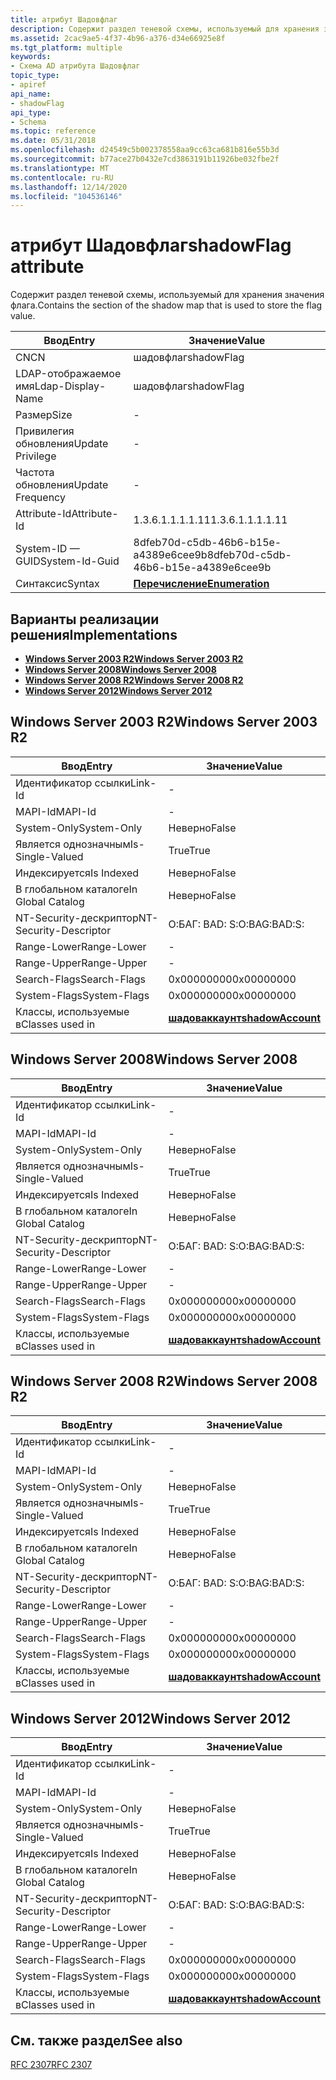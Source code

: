 ```yaml
---
title: атрибут Шадовфлаг
description: Содержит раздел теневой схемы, используемый для хранения значения флага.
ms.assetid: 2cac9ae5-4f37-4b96-a376-d34e66925e8f
ms.tgt_platform: multiple
keywords:
- Схема AD атрибута Шадовфлаг
topic_type:
- apiref
api_name:
- shadowFlag
api_type:
- Schema
ms.topic: reference
ms.date: 05/31/2018
ms.openlocfilehash: d24549c5b002378558aa9cc63ca681b816e55b3d
ms.sourcegitcommit: b77ace27b0432e7cd3863191b11926be032fbe2f
ms.translationtype: MT
ms.contentlocale: ru-RU
ms.lasthandoff: 12/14/2020
ms.locfileid: "104536146"
---
```

# <a name="shadowflag-attribute"></a><span data-ttu-id="bcd3b-104">атрибут Шадовфлаг</span><span class="sxs-lookup"><span data-stu-id="bcd3b-104">shadowFlag attribute</span></span>

<span data-ttu-id="bcd3b-105">Содержит раздел теневой схемы, используемый для хранения значения флага.</span><span class="sxs-lookup"><span data-stu-id="bcd3b-105">Contains the section of the shadow map that is used to store the flag value.</span></span>



| <span data-ttu-id="bcd3b-106">Ввод</span><span class="sxs-lookup"><span data-stu-id="bcd3b-106">Entry</span></span> | <span data-ttu-id="bcd3b-107">Значение</span><span class="sxs-lookup"><span data-stu-id="bcd3b-107">Value</span></span> |
|-------------------|--------------------------------------|
| <span data-ttu-id="bcd3b-108">CN</span><span class="sxs-lookup"><span data-stu-id="bcd3b-108">CN</span></span>                | <span data-ttu-id="bcd3b-109">шадовфлаг</span><span class="sxs-lookup"><span data-stu-id="bcd3b-109">shadowFlag</span></span>                           |
| <span data-ttu-id="bcd3b-110">LDAP-отображаемое имя</span><span class="sxs-lookup"><span data-stu-id="bcd3b-110">Ldap-Display-Name</span></span> | <span data-ttu-id="bcd3b-111">шадовфлаг</span><span class="sxs-lookup"><span data-stu-id="bcd3b-111">shadowFlag</span></span>                           |
| <span data-ttu-id="bcd3b-112">Размер</span><span class="sxs-lookup"><span data-stu-id="bcd3b-112">Size</span></span>              | \-                                   |
| <span data-ttu-id="bcd3b-113">Привилегия обновления</span><span class="sxs-lookup"><span data-stu-id="bcd3b-113">Update Privilege</span></span>  | \-                                   |
| <span data-ttu-id="bcd3b-114">Частота обновления</span><span class="sxs-lookup"><span data-stu-id="bcd3b-114">Update Frequency</span></span>  | \-                                   |
| <span data-ttu-id="bcd3b-115">Attribute-Id</span><span class="sxs-lookup"><span data-stu-id="bcd3b-115">Attribute-Id</span></span>      | <span data-ttu-id="bcd3b-116">1.3.6.1.1.1.1.11</span><span class="sxs-lookup"><span data-stu-id="bcd3b-116">1.3.6.1.1.1.1.11</span></span>                     |
| <span data-ttu-id="bcd3b-117">System-ID — GUID</span><span class="sxs-lookup"><span data-stu-id="bcd3b-117">System-Id-Guid</span></span>    | <span data-ttu-id="bcd3b-118">8dfeb70d-c5db-46b6-b15e-a4389e6cee9b</span><span class="sxs-lookup"><span data-stu-id="bcd3b-118">8dfeb70d-c5db-46b6-b15e-a4389e6cee9b</span></span> |
| <span data-ttu-id="bcd3b-119">Синтаксис</span><span class="sxs-lookup"><span data-stu-id="bcd3b-119">Syntax</span></span>            | [<span data-ttu-id="bcd3b-120">**Перечисление**</span><span class="sxs-lookup"><span data-stu-id="bcd3b-120">**Enumeration**</span></span>](s-enumeration.md) |



## <a name="implementations"></a><span data-ttu-id="bcd3b-121">Варианты реализации решения</span><span class="sxs-lookup"><span data-stu-id="bcd3b-121">Implementations</span></span>

-   [<span data-ttu-id="bcd3b-122">**Windows Server 2003 R2**</span><span class="sxs-lookup"><span data-stu-id="bcd3b-122">**Windows Server 2003 R2**</span></span>](#windows-server-2003-r2)
-   [<span data-ttu-id="bcd3b-123">**Windows Server 2008**</span><span class="sxs-lookup"><span data-stu-id="bcd3b-123">**Windows Server 2008**</span></span>](#windows-server-2008)
-   [<span data-ttu-id="bcd3b-124">**Windows Server 2008 R2**</span><span class="sxs-lookup"><span data-stu-id="bcd3b-124">**Windows Server 2008 R2**</span></span>](#windows-server-2008-r2)
-   [<span data-ttu-id="bcd3b-125">**Windows Server 2012**</span><span class="sxs-lookup"><span data-stu-id="bcd3b-125">**Windows Server 2012**</span></span>](#windows-server-2012)

## <a name="windows-server-2003-r2"></a><span data-ttu-id="bcd3b-126">Windows Server 2003 R2</span><span class="sxs-lookup"><span data-stu-id="bcd3b-126">Windows Server 2003 R2</span></span>



| <span data-ttu-id="bcd3b-127">Ввод</span><span class="sxs-lookup"><span data-stu-id="bcd3b-127">Entry</span></span> | <span data-ttu-id="bcd3b-128">Значение</span><span class="sxs-lookup"><span data-stu-id="bcd3b-128">Value</span></span> |
|------------------------|-----------------------------------------------------|
| <span data-ttu-id="bcd3b-129">Идентификатор ссылки</span><span class="sxs-lookup"><span data-stu-id="bcd3b-129">Link-Id</span></span>                | \-                                                  |
| <span data-ttu-id="bcd3b-130">MAPI-Id</span><span class="sxs-lookup"><span data-stu-id="bcd3b-130">MAPI-Id</span></span>                | \-                                                  |
| <span data-ttu-id="bcd3b-131">System-Only</span><span class="sxs-lookup"><span data-stu-id="bcd3b-131">System-Only</span></span>            | <span data-ttu-id="bcd3b-132">Неверно</span><span class="sxs-lookup"><span data-stu-id="bcd3b-132">False</span></span>                                               |
| <span data-ttu-id="bcd3b-133">Является однозначным</span><span class="sxs-lookup"><span data-stu-id="bcd3b-133">Is-Single-Valued</span></span>       | <span data-ttu-id="bcd3b-134">True</span><span class="sxs-lookup"><span data-stu-id="bcd3b-134">True</span></span>                                                |
| <span data-ttu-id="bcd3b-135">Индексируется</span><span class="sxs-lookup"><span data-stu-id="bcd3b-135">Is Indexed</span></span>             | <span data-ttu-id="bcd3b-136">Неверно</span><span class="sxs-lookup"><span data-stu-id="bcd3b-136">False</span></span>                                               |
| <span data-ttu-id="bcd3b-137">В глобальном каталоге</span><span class="sxs-lookup"><span data-stu-id="bcd3b-137">In Global Catalog</span></span>      | <span data-ttu-id="bcd3b-138">Неверно</span><span class="sxs-lookup"><span data-stu-id="bcd3b-138">False</span></span>                                               |
| <span data-ttu-id="bcd3b-139">NT-Security-дескриптор</span><span class="sxs-lookup"><span data-stu-id="bcd3b-139">NT-Security-Descriptor</span></span> | <span data-ttu-id="bcd3b-140">О:БАГ: BAD: S:</span><span class="sxs-lookup"><span data-stu-id="bcd3b-140">O:BAG:BAD:S:</span></span>                                        |
| <span data-ttu-id="bcd3b-141">Range-Lower</span><span class="sxs-lookup"><span data-stu-id="bcd3b-141">Range-Lower</span></span>            | \-                                                  |
| <span data-ttu-id="bcd3b-142">Range-Upper</span><span class="sxs-lookup"><span data-stu-id="bcd3b-142">Range-Upper</span></span>            | \-                                                  |
| <span data-ttu-id="bcd3b-143">Search-Flags</span><span class="sxs-lookup"><span data-stu-id="bcd3b-143">Search-Flags</span></span>           | <span data-ttu-id="bcd3b-144">0x00000000</span><span class="sxs-lookup"><span data-stu-id="bcd3b-144">0x00000000</span></span>                                          |
| <span data-ttu-id="bcd3b-145">System-Flags</span><span class="sxs-lookup"><span data-stu-id="bcd3b-145">System-Flags</span></span>           | <span data-ttu-id="bcd3b-146">0x00000000</span><span class="sxs-lookup"><span data-stu-id="bcd3b-146">0x00000000</span></span>                                          |
| <span data-ttu-id="bcd3b-147">Классы, используемые в</span><span class="sxs-lookup"><span data-stu-id="bcd3b-147">Classes used in</span></span>        | [<span data-ttu-id="bcd3b-148">**шадоваккаунт**</span><span class="sxs-lookup"><span data-stu-id="bcd3b-148">**shadowAccount**</span></span>](c-shadowaccount.md)<br/> |



## <a name="windows-server-2008"></a><span data-ttu-id="bcd3b-149">Windows Server 2008</span><span class="sxs-lookup"><span data-stu-id="bcd3b-149">Windows Server 2008</span></span>



| <span data-ttu-id="bcd3b-150">Ввод</span><span class="sxs-lookup"><span data-stu-id="bcd3b-150">Entry</span></span> | <span data-ttu-id="bcd3b-151">Значение</span><span class="sxs-lookup"><span data-stu-id="bcd3b-151">Value</span></span> |
|------------------------|-----------------------------------------------------|
| <span data-ttu-id="bcd3b-152">Идентификатор ссылки</span><span class="sxs-lookup"><span data-stu-id="bcd3b-152">Link-Id</span></span>                | \-                                                  |
| <span data-ttu-id="bcd3b-153">MAPI-Id</span><span class="sxs-lookup"><span data-stu-id="bcd3b-153">MAPI-Id</span></span>                | \-                                                  |
| <span data-ttu-id="bcd3b-154">System-Only</span><span class="sxs-lookup"><span data-stu-id="bcd3b-154">System-Only</span></span>            | <span data-ttu-id="bcd3b-155">Неверно</span><span class="sxs-lookup"><span data-stu-id="bcd3b-155">False</span></span>                                               |
| <span data-ttu-id="bcd3b-156">Является однозначным</span><span class="sxs-lookup"><span data-stu-id="bcd3b-156">Is-Single-Valued</span></span>       | <span data-ttu-id="bcd3b-157">True</span><span class="sxs-lookup"><span data-stu-id="bcd3b-157">True</span></span>                                                |
| <span data-ttu-id="bcd3b-158">Индексируется</span><span class="sxs-lookup"><span data-stu-id="bcd3b-158">Is Indexed</span></span>             | <span data-ttu-id="bcd3b-159">Неверно</span><span class="sxs-lookup"><span data-stu-id="bcd3b-159">False</span></span>                                               |
| <span data-ttu-id="bcd3b-160">В глобальном каталоге</span><span class="sxs-lookup"><span data-stu-id="bcd3b-160">In Global Catalog</span></span>      | <span data-ttu-id="bcd3b-161">Неверно</span><span class="sxs-lookup"><span data-stu-id="bcd3b-161">False</span></span>                                               |
| <span data-ttu-id="bcd3b-162">NT-Security-дескриптор</span><span class="sxs-lookup"><span data-stu-id="bcd3b-162">NT-Security-Descriptor</span></span> | <span data-ttu-id="bcd3b-163">О:БАГ: BAD: S:</span><span class="sxs-lookup"><span data-stu-id="bcd3b-163">O:BAG:BAD:S:</span></span>                                        |
| <span data-ttu-id="bcd3b-164">Range-Lower</span><span class="sxs-lookup"><span data-stu-id="bcd3b-164">Range-Lower</span></span>            | \-                                                  |
| <span data-ttu-id="bcd3b-165">Range-Upper</span><span class="sxs-lookup"><span data-stu-id="bcd3b-165">Range-Upper</span></span>            | \-                                                  |
| <span data-ttu-id="bcd3b-166">Search-Flags</span><span class="sxs-lookup"><span data-stu-id="bcd3b-166">Search-Flags</span></span>           | <span data-ttu-id="bcd3b-167">0x00000000</span><span class="sxs-lookup"><span data-stu-id="bcd3b-167">0x00000000</span></span>                                          |
| <span data-ttu-id="bcd3b-168">System-Flags</span><span class="sxs-lookup"><span data-stu-id="bcd3b-168">System-Flags</span></span>           | <span data-ttu-id="bcd3b-169">0x00000000</span><span class="sxs-lookup"><span data-stu-id="bcd3b-169">0x00000000</span></span>                                          |
| <span data-ttu-id="bcd3b-170">Классы, используемые в</span><span class="sxs-lookup"><span data-stu-id="bcd3b-170">Classes used in</span></span>        | [<span data-ttu-id="bcd3b-171">**шадоваккаунт**</span><span class="sxs-lookup"><span data-stu-id="bcd3b-171">**shadowAccount**</span></span>](c-shadowaccount.md)<br/> |



## <a name="windows-server-2008-r2"></a><span data-ttu-id="bcd3b-172">Windows Server 2008 R2</span><span class="sxs-lookup"><span data-stu-id="bcd3b-172">Windows Server 2008 R2</span></span>



| <span data-ttu-id="bcd3b-173">Ввод</span><span class="sxs-lookup"><span data-stu-id="bcd3b-173">Entry</span></span> | <span data-ttu-id="bcd3b-174">Значение</span><span class="sxs-lookup"><span data-stu-id="bcd3b-174">Value</span></span> |
|------------------------|-----------------------------------------------------|
| <span data-ttu-id="bcd3b-175">Идентификатор ссылки</span><span class="sxs-lookup"><span data-stu-id="bcd3b-175">Link-Id</span></span>                | \-                                                  |
| <span data-ttu-id="bcd3b-176">MAPI-Id</span><span class="sxs-lookup"><span data-stu-id="bcd3b-176">MAPI-Id</span></span>                | \-                                                  |
| <span data-ttu-id="bcd3b-177">System-Only</span><span class="sxs-lookup"><span data-stu-id="bcd3b-177">System-Only</span></span>            | <span data-ttu-id="bcd3b-178">Неверно</span><span class="sxs-lookup"><span data-stu-id="bcd3b-178">False</span></span>                                               |
| <span data-ttu-id="bcd3b-179">Является однозначным</span><span class="sxs-lookup"><span data-stu-id="bcd3b-179">Is-Single-Valued</span></span>       | <span data-ttu-id="bcd3b-180">True</span><span class="sxs-lookup"><span data-stu-id="bcd3b-180">True</span></span>                                                |
| <span data-ttu-id="bcd3b-181">Индексируется</span><span class="sxs-lookup"><span data-stu-id="bcd3b-181">Is Indexed</span></span>             | <span data-ttu-id="bcd3b-182">Неверно</span><span class="sxs-lookup"><span data-stu-id="bcd3b-182">False</span></span>                                               |
| <span data-ttu-id="bcd3b-183">В глобальном каталоге</span><span class="sxs-lookup"><span data-stu-id="bcd3b-183">In Global Catalog</span></span>      | <span data-ttu-id="bcd3b-184">Неверно</span><span class="sxs-lookup"><span data-stu-id="bcd3b-184">False</span></span>                                               |
| <span data-ttu-id="bcd3b-185">NT-Security-дескриптор</span><span class="sxs-lookup"><span data-stu-id="bcd3b-185">NT-Security-Descriptor</span></span> | <span data-ttu-id="bcd3b-186">О:БАГ: BAD: S:</span><span class="sxs-lookup"><span data-stu-id="bcd3b-186">O:BAG:BAD:S:</span></span>                                        |
| <span data-ttu-id="bcd3b-187">Range-Lower</span><span class="sxs-lookup"><span data-stu-id="bcd3b-187">Range-Lower</span></span>            | \-                                                  |
| <span data-ttu-id="bcd3b-188">Range-Upper</span><span class="sxs-lookup"><span data-stu-id="bcd3b-188">Range-Upper</span></span>            | \-                                                  |
| <span data-ttu-id="bcd3b-189">Search-Flags</span><span class="sxs-lookup"><span data-stu-id="bcd3b-189">Search-Flags</span></span>           | <span data-ttu-id="bcd3b-190">0x00000000</span><span class="sxs-lookup"><span data-stu-id="bcd3b-190">0x00000000</span></span>                                          |
| <span data-ttu-id="bcd3b-191">System-Flags</span><span class="sxs-lookup"><span data-stu-id="bcd3b-191">System-Flags</span></span>           | <span data-ttu-id="bcd3b-192">0x00000000</span><span class="sxs-lookup"><span data-stu-id="bcd3b-192">0x00000000</span></span>                                          |
| <span data-ttu-id="bcd3b-193">Классы, используемые в</span><span class="sxs-lookup"><span data-stu-id="bcd3b-193">Classes used in</span></span>        | [<span data-ttu-id="bcd3b-194">**шадоваккаунт**</span><span class="sxs-lookup"><span data-stu-id="bcd3b-194">**shadowAccount**</span></span>](c-shadowaccount.md)<br/> |



## <a name="windows-server-2012"></a><span data-ttu-id="bcd3b-195">Windows Server 2012</span><span class="sxs-lookup"><span data-stu-id="bcd3b-195">Windows Server 2012</span></span>



| <span data-ttu-id="bcd3b-196">Ввод</span><span class="sxs-lookup"><span data-stu-id="bcd3b-196">Entry</span></span> | <span data-ttu-id="bcd3b-197">Значение</span><span class="sxs-lookup"><span data-stu-id="bcd3b-197">Value</span></span> |
|------------------------|-----------------------------------------------------|
| <span data-ttu-id="bcd3b-198">Идентификатор ссылки</span><span class="sxs-lookup"><span data-stu-id="bcd3b-198">Link-Id</span></span>                | \-                                                  |
| <span data-ttu-id="bcd3b-199">MAPI-Id</span><span class="sxs-lookup"><span data-stu-id="bcd3b-199">MAPI-Id</span></span>                | \-                                                  |
| <span data-ttu-id="bcd3b-200">System-Only</span><span class="sxs-lookup"><span data-stu-id="bcd3b-200">System-Only</span></span>            | <span data-ttu-id="bcd3b-201">Неверно</span><span class="sxs-lookup"><span data-stu-id="bcd3b-201">False</span></span>                                               |
| <span data-ttu-id="bcd3b-202">Является однозначным</span><span class="sxs-lookup"><span data-stu-id="bcd3b-202">Is-Single-Valued</span></span>       | <span data-ttu-id="bcd3b-203">True</span><span class="sxs-lookup"><span data-stu-id="bcd3b-203">True</span></span>                                                |
| <span data-ttu-id="bcd3b-204">Индексируется</span><span class="sxs-lookup"><span data-stu-id="bcd3b-204">Is Indexed</span></span>             | <span data-ttu-id="bcd3b-205">Неверно</span><span class="sxs-lookup"><span data-stu-id="bcd3b-205">False</span></span>                                               |
| <span data-ttu-id="bcd3b-206">В глобальном каталоге</span><span class="sxs-lookup"><span data-stu-id="bcd3b-206">In Global Catalog</span></span>      | <span data-ttu-id="bcd3b-207">Неверно</span><span class="sxs-lookup"><span data-stu-id="bcd3b-207">False</span></span>                                               |
| <span data-ttu-id="bcd3b-208">NT-Security-дескриптор</span><span class="sxs-lookup"><span data-stu-id="bcd3b-208">NT-Security-Descriptor</span></span> | <span data-ttu-id="bcd3b-209">О:БАГ: BAD: S:</span><span class="sxs-lookup"><span data-stu-id="bcd3b-209">O:BAG:BAD:S:</span></span>                                        |
| <span data-ttu-id="bcd3b-210">Range-Lower</span><span class="sxs-lookup"><span data-stu-id="bcd3b-210">Range-Lower</span></span>            | \-                                                  |
| <span data-ttu-id="bcd3b-211">Range-Upper</span><span class="sxs-lookup"><span data-stu-id="bcd3b-211">Range-Upper</span></span>            | \-                                                  |
| <span data-ttu-id="bcd3b-212">Search-Flags</span><span class="sxs-lookup"><span data-stu-id="bcd3b-212">Search-Flags</span></span>           | <span data-ttu-id="bcd3b-213">0x00000000</span><span class="sxs-lookup"><span data-stu-id="bcd3b-213">0x00000000</span></span>                                          |
| <span data-ttu-id="bcd3b-214">System-Flags</span><span class="sxs-lookup"><span data-stu-id="bcd3b-214">System-Flags</span></span>           | <span data-ttu-id="bcd3b-215">0x00000000</span><span class="sxs-lookup"><span data-stu-id="bcd3b-215">0x00000000</span></span>                                          |
| <span data-ttu-id="bcd3b-216">Классы, используемые в</span><span class="sxs-lookup"><span data-stu-id="bcd3b-216">Classes used in</span></span>        | [<span data-ttu-id="bcd3b-217">**шадоваккаунт**</span><span class="sxs-lookup"><span data-stu-id="bcd3b-217">**shadowAccount**</span></span>](c-shadowaccount.md)<br/> |



## <a name="see-also"></a><span data-ttu-id="bcd3b-218">См. также раздел</span><span class="sxs-lookup"><span data-stu-id="bcd3b-218">See also</span></span>

<dl> <dt>

[<span data-ttu-id="bcd3b-219">RFC 2307</span><span class="sxs-lookup"><span data-stu-id="bcd3b-219">RFC 2307</span></span>](https://www.ietf.org/rfc/rfc2307.txt)
</dt> </dl>

 

 





